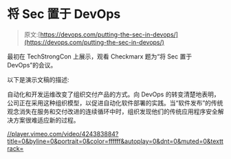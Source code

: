# 将 Sec 置于 DevOps

> 原文:[https://devops.com/putting-the-sec-in-devops/](https://devops.com/putting-the-sec-in-devops/)

最初在 TechStrongCon 上展示，观看 Checkmarx 题为“将 Sec 置于 DevOps”的会议。

以下是演示文稿的描述:

自动化和开发运维改变了组织交付产品的方式。向 DevOps 的转变清楚地表明，公司正在采用这种组织模型，以促进自动化软件部署的实践。当“软件发布”的传统观念消失在服务和交付改进的连续循环中时，组织发现他们的传统应用程序安全解决方案很难适应新的过程。

[//player.vimeo.com/video/424383884?title=0&byline=0&portrait=0&color=ffffff&autoplay=0&dnt=0&muted=0&texttrack=](//player.vimeo.com/video/424383884?title=0&byline=0&portrait=0&color=ffffff&autoplay=0&dnt=0&muted=0&texttrack=)